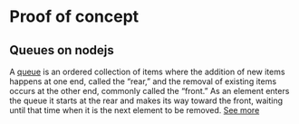 # Proof of concept
## Queues on nodejs

A [queue](https://runestone.academy/runestone/books/published/pythonds/BasicDS/WhatIsaQueue.html) is an ordered collection of items where the addition of new items happens at one end, called the “rear,” and the removal of existing items occurs at the other end, commonly called the “front.” As an element enters the queue it starts at the rear and makes its way toward the front, waiting until that time when it is the next element to be removed.
[See more](https://www.yld.io/blog/introducing-queues-in-node-js/)
